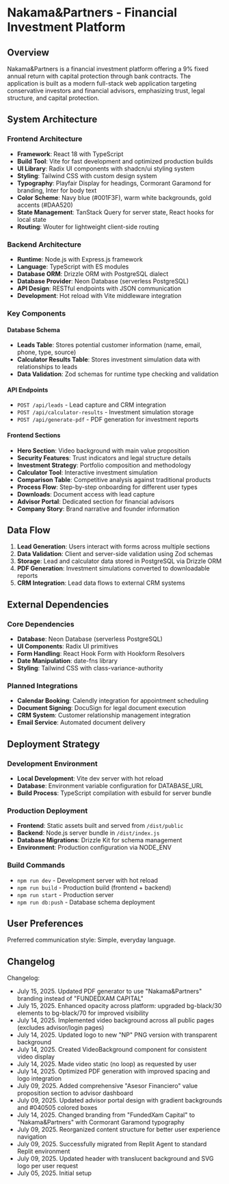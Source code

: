 # Nakama&Partners - Financial Investment Platform

## Overview

Nakama&Partners is a financial investment platform offering a 9% fixed annual return with capital protection through bank contracts. The application is built as a modern full-stack web application targeting conservative investors and financial advisors, emphasizing trust, legal structure, and capital protection.

## System Architecture

### Frontend Architecture
- **Framework**: React 18 with TypeScript
- **Build Tool**: Vite for fast development and optimized production builds
- **UI Library**: Radix UI components with shadcn/ui styling system
- **Styling**: Tailwind CSS with custom design system
- **Typography**: Playfair Display for headings, Cormorant Garamond for branding, Inter for body text
- **Color Scheme**: Navy blue (#001F3F), warm white backgrounds, gold accents (#DAA520)
- **State Management**: TanStack Query for server state, React hooks for local state
- **Routing**: Wouter for lightweight client-side routing

### Backend Architecture
- **Runtime**: Node.js with Express.js framework
- **Language**: TypeScript with ES modules
- **Database ORM**: Drizzle ORM with PostgreSQL dialect
- **Database Provider**: Neon Database (serverless PostgreSQL)
- **API Design**: RESTful endpoints with JSON communication
- **Development**: Hot reload with Vite middleware integration

### Key Components

#### Database Schema
- **Leads Table**: Stores potential customer information (name, email, phone, type, source)
- **Calculator Results Table**: Stores investment simulation data with relationships to leads
- **Data Validation**: Zod schemas for runtime type checking and validation

#### API Endpoints
- `POST /api/leads` - Lead capture and CRM integration
- `POST /api/calculator-results` - Investment simulation storage
- `POST /api/generate-pdf` - PDF generation for investment reports

#### Frontend Sections
- **Hero Section**: Video background with main value proposition
- **Security Features**: Trust indicators and legal structure details
- **Investment Strategy**: Portfolio composition and methodology
- **Calculator Tool**: Interactive investment simulation
- **Comparison Table**: Competitive analysis against traditional products
- **Process Flow**: Step-by-step onboarding for different user types
- **Downloads**: Document access with lead capture
- **Advisor Portal**: Dedicated section for financial advisors
- **Company Story**: Brand narrative and founder information

## Data Flow

1. **Lead Generation**: Users interact with forms across multiple sections
2. **Data Validation**: Client and server-side validation using Zod schemas
3. **Storage**: Lead and calculator data stored in PostgreSQL via Drizzle ORM
4. **PDF Generation**: Investment simulations converted to downloadable reports
5. **CRM Integration**: Lead data flows to external CRM systems

## External Dependencies

### Core Dependencies
- **Database**: Neon Database (serverless PostgreSQL)
- **UI Components**: Radix UI primitives
- **Form Handling**: React Hook Form with Hookform Resolvers
- **Date Manipulation**: date-fns library
- **Styling**: Tailwind CSS with class-variance-authority

### Planned Integrations
- **Calendar Booking**: Calendly integration for appointment scheduling
- **Document Signing**: DocuSign for legal document execution
- **CRM System**: Customer relationship management integration
- **Email Service**: Automated document delivery

## Deployment Strategy

### Development Environment
- **Local Development**: Vite dev server with hot reload
- **Database**: Environment variable configuration for DATABASE_URL
- **Build Process**: TypeScript compilation with esbuild for server bundle

### Production Deployment
- **Frontend**: Static assets built and served from `/dist/public`
- **Backend**: Node.js server bundle in `/dist/index.js`
- **Database Migrations**: Drizzle Kit for schema management
- **Environment**: Production configuration via NODE_ENV

### Build Commands
- `npm run dev` - Development server with hot reload
- `npm run build` - Production build (frontend + backend)
- `npm run start` - Production server
- `npm run db:push` - Database schema deployment

## User Preferences

Preferred communication style: Simple, everyday language.

## Changelog

Changelog:
- July 15, 2025. Updated PDF generator to use "Nakama&Partners" branding instead of "FUNDEDXAM CAPITAL"
- July 15, 2025. Enhanced opacity across platform: upgraded bg-black/30 elements to bg-black/70 for improved visibility
- July 14, 2025. Implemented video background across all public pages (excludes advisor/login pages)
- July 14, 2025. Updated logo to new "NP" PNG version with transparent background
- July 14, 2025. Created VideoBackground component for consistent video display
- July 14, 2025. Made video static (no loop) as requested by user
- July 14, 2025. Optimized PDF generation with improved spacing and logo integration
- July 09, 2025. Added comprehensive "Asesor Financiero" value proposition section to advisor dashboard
- July 09, 2025. Updated advisor portal design with gradient backgrounds and #040505 colored boxes
- July 14, 2025. Changed branding from "FundedXam Capital" to "Nakama&Partners" with Cormorant Garamond typography
- July 09, 2025. Reorganized content structure for better user experience navigation
- July 09, 2025. Successfully migrated from Replit Agent to standard Replit environment
- July 09, 2025. Updated header with translucent background and SVG logo per user request
- July 05, 2025. Initial setup